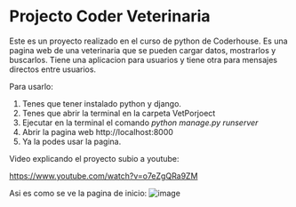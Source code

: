 # Projecto Coder Veterinaria

Este es un proyecto realizado en el curso de python de Coderhouse.
Es una pagina web de una veterinaria que se pueden cargar datos, mostrarlos y buscarlos. Tiene una aplicacion para usuarios y tiene otra para mensajes directos entre usuarios.

Para usarlo:
1. Tenes que tener instalado python y django.
2. Tenes que abrir la terminal en la carpeta VetPorjoect
3. Ejecutar en la terminal el comando _python manage.py runserver_
4. Abrir la pagina web  http://localhost:8000
5. Ya la podes usar la pagina.


Video explicando el proyecto subio a youtube:

https://www.youtube.com/watch?v=o7eZgQRa9ZM


Asi es como se ve la pagina de inicio:
![image](https://user-images.githubusercontent.com/99926988/165971004-26fa7f07-1b94-40c6-a6a5-c3d31cc853cc.png)




